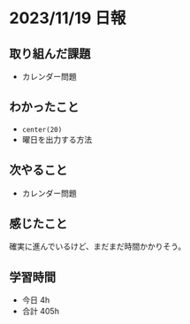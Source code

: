 # 2023/11/19 日報

## 取り組んだ課題
- カレンダー問題

## わかったこと
- `center(20)`
- 曜日を出力する方法

## 次やること
- カレンダー問題

## 感じたこと
確実に進んでいるけど、まだまだ時間かかりそう。

## 学習時間
- 今日 4h
- 合計 405h
